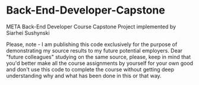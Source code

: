# Back-End-Developer-Capstone
META Back-End Developer Course Capstone Project implemented by Siarhei Sushynski

Please, note - I am publishing this code exclusively for the purpose of demonstrating my source results to my future potential employers. 
Dear "future colleagues" studying on the same source, please, keep in mind that you'd better make all the course assignments by yourself for your own good and don't use this code to complete the course without getting deep understanding why and what has been done in this or that way.
